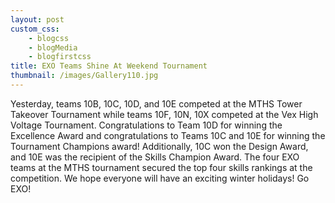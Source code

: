 ```yaml
--- 
layout: post
custom_css: 
    - blogcss
    - blogMedia
    - blogfirstcss
title: EXO Teams Shine At Weekend Tournament
thumbnail: /images/Gallery110.jpg
---
```


Yesterday, teams 10B, 10C, 10D, and 10E competed at the MTHS Tower Takeover Tournament while teams 10F, 10N, 10X competed at the Vex High Voltage Tournament. Congratulations to Team 10D for winning the Excellence Award and congratulations to Teams 10C and 10E for winning the Tournament Champions award! Additionally, 10C won the Design Award, and 10E was the recipient of the Skills Champion Award. The four EXO teams at the MTHS tournament secured the top four skills rankings at the competition. We hope everyone will have an exciting winter holidays! Go EXO!